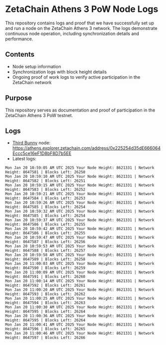# ZetaChain Athens 3 PoW Node Logs
This repository contains logs and proof that we have successfully set up and run a node on the ZetaChain Athens 3 network. The logs demonstrate continuous node operation, including synchronization details and performance.

## Contents
- Node setup information
- Synchronization logs with block height details
- Ongoing proof of work logs to verify active participation in the ZetaChain network

## Purpose
This repository serves as documentation and proof of participation in the ZetaChain Athens 3 PoW testnet.

## Logs

- [Third Bunny](https://thirdbunny.xyz/) node: https://athens.explorer.zetachain.com/address/0x225254d35dE666064Eccc5ce16eF1D8bF8D7b5EE
- Latest logs:
```
Mon Jan 20 10:59:05 AM UTC 2025 Your Node Height: 8621331 | Network Height: 8647581 | Blocks Left: 26250
Mon Jan 20 10:59:10 AM UTC 2025 Your Node Height: 8621331 | Network Height: 8647582 | Blocks Left: 26251
Mon Jan 20 10:59:15 AM UTC 2025 Your Node Height: 8621331 | Network Height: 8647583 | Blocks Left: 26252
Mon Jan 20 10:59:21 AM UTC 2025 Your Node Height: 8621331 | Network Height: 8647584 | Blocks Left: 26253
Mon Jan 20 10:59:26 AM UTC 2025 Your Node Height: 8621331 | Network Height: 8647585 | Blocks Left: 26254
Mon Jan 20 10:59:32 AM UTC 2025 Your Node Height: 8621331 | Network Height: 8647585 | Blocks Left: 26254
Mon Jan 20 10:59:37 AM UTC 2025 Your Node Height: 8621331 | Network Height: 8647586 | Blocks Left: 26255
Mon Jan 20 10:59:42 AM UTC 2025 Your Node Height: 8621331 | Network Height: 8647586 | Blocks Left: 26255
Mon Jan 20 10:59:47 AM UTC 2025 Your Node Height: 8621331 | Network Height: 8647587 | Blocks Left: 26256
Mon Jan 20 10:59:53 AM UTC 2025 Your Node Height: 8621331 | Network Height: 8647588 | Blocks Left: 26257
Mon Jan 20 10:59:58 AM UTC 2025 Your Node Height: 8621331 | Network Height: 8647589 | Blocks Left: 26258
Mon Jan 20 11:00:03 AM UTC 2025 Your Node Height: 8621331 | Network Height: 8647590 | Blocks Left: 26259
Mon Jan 20 11:00:09 AM UTC 2025 Your Node Height: 8621331 | Network Height: 8647591 | Blocks Left: 26260
Mon Jan 20 11:00:14 AM UTC 2025 Your Node Height: 8621331 | Network Height: 8647592 | Blocks Left: 26261
Mon Jan 20 11:00:20 AM UTC 2025 Your Node Height: 8621331 | Network Height: 8647593 | Blocks Left: 26262
Mon Jan 20 11:00:25 AM UTC 2025 Your Node Height: 8621331 | Network Height: 8647594 | Blocks Left: 26263
Mon Jan 20 11:00:30 AM UTC 2025 Your Node Height: 8621331 | Network Height: 8647595 | Blocks Left: 26264
Mon Jan 20 11:00:36 AM UTC 2025 Your Node Height: 8621331 | Network Height: 8647595 | Blocks Left: 26264
Mon Jan 20 11:00:41 AM UTC 2025 Your Node Height: 8621331 | Network Height: 8647596 | Blocks Left: 26265
Mon Jan 20 11:00:46 AM UTC 2025 Your Node Height: 8621331 | Network Height: 8647597 | Blocks Left: 26266
```

